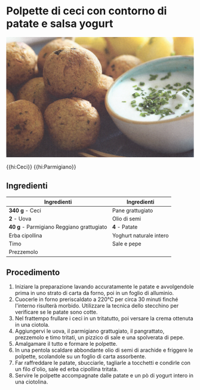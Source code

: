 # Polpette di ceci con contorno di patate e salsa yogurt

![](img/Polpette-di-ceci-con-contorno-di-patate-e-salsa-yogurt.jpg)

{{hi:Ceci}}
{{hi:Parmigiano}}

## Ingredienti

| Ingredienti                  | Ingredienti             |
| ---------------------------- | ----------------------- |
| **340 g** - Ceci | Pane grattugiato |
| **2** - Uova | Olio di semi |
| **40 g** - Parmigiano Reggiano grattugiato | **4** - Patate |
| Erba cipollina | Yoghurt naturale intero |
| Timo | Sale e pepe |
| Prezzemolo | |

## Procedimento

1. Iniziare la preparazione lavando accuratamente le patate e avvolgendole prima in uno strato di carta da forno, poi in un foglio di alluminio. 
1. Cuocerle in forno preriscaldato a 220°C per circa 30 minuti finché l'interno risulterà morbido. Utilizzare la tecnica dello stecchino per verificare se le patate sono cotte. 
1. Nel frattempo frullare i ceci in un tritatutto, poi versare la crema ottenuta in una ciotola. 
1. Aggiungervi le uova, il parmigiano grattugiato, il pangrattato, prezzemolo e timo tritati, un pizzico di sale e una spolverata di pepe. 
1. Amalgamare il tutto e formare le polpette. 
1. In una pentola scaldare abbondante olio di semi di arachide e friggere le polpette, scolandole su un foglio di carta assorbente. 
1. Far raffreddare le patate, sbucciarle, tagliarle a tocchetti e condirle con un filo d'olio, sale ed erba cipollina tritata. 
1. Servire le polpette accompagnate dalle patate e un pò di yogurt intero in una ciotolina.
